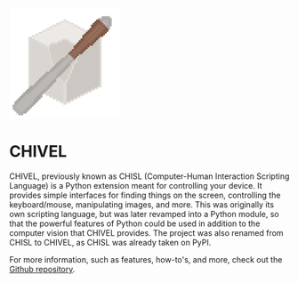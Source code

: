 <img src='https://raw.githubusercontent.com/mtalyat/CHIVEL/refs/heads/main/Images/icon.png' width=200px>

# CHIVEL

CHIVEL, previously known as CHISL (Computer-Human Interaction Scripting Language) is a Python extension meant for controlling your device. It provides simple interfaces for finding things on the screen, controlling the keyboard/mouse, manipulating images, and more. This was originally its own scripting language, but was later revamped into a Python module, so that the powerful features of Python could be used in addition to the computer vision that CHIVEL provides. The project was also renamed from CHISL to CHIVEL, as CHISL was already taken on PyPI.

For more information, such as features, how-to's, and more, check out the [Github repository](https://github.com/mtalyat/CHIVEL).